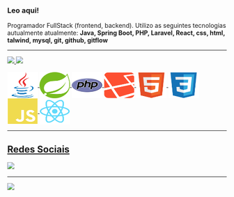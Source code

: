 ### Leo aqui!

<p>
    Programador FullStack (frontend, backend). Utilizo as seguintes tecnologias autualmente atualmente:
    <strong>Java, Spring Boot, PHP, Laravel, React, css, html, talwind, mysql, git, github, gitflow</strong>
</p>


<hr>

<div>
  <a href="https://github.com/leolive1506">
  <img height="180em" src="https://github-readme-stats.vercel.app/api?username=leolive1506&show_icons=true&theme=merko&include_all_commits=true&count_private=true"/>
  <img height="180em" src="https://github-readme-stats.vercel.app/api/top-langs/?username=leolive1506&layout=compact&langs_count=8&theme=merko"/>
</div>
    
<div style="display: inline_block"><br>
  <img align="center" alt="Java" height="60" width="70" src="https://raw.githubusercontent.com/devicons/devicon/master/icons/java/java-original.svg">
  <img align="center" alt="Spring" height="60" width="70" src="https://raw.githubusercontent.com/devicons/devicon/master/icons/spring/spring-original.svg">
  
  <img align="center" alt="Leonardo Lopes Santana - PHP" height="60" width="70" src="https://raw.githubusercontent.com/devicons/devicon/master/icons/php/php-original.svg">
  <img align="center" alt="Leonardo Lopes Santana - Laravel" height="60" width="70" src="https://raw.githubusercontent.com/devicons/devicon/master/icons/laravel/laravel-plain.svg">
  <img align="center" alt="Leonardo Lopes Santana - HTML" height="60" width="70" src="https://raw.githubusercontent.com/devicons/devicon/master/icons/html5/html5-original.svg">
  <img align="center" alt="Leonardo Lopes Santana - CSS" height="60" width="70" src="https://raw.githubusercontent.com/devicons/devicon/master/icons/css3/css3-original.svg">
  <img align="center" alt="Leonardo Lopes Santana - Js" height="60" width="70" src="https://raw.githubusercontent.com/devicons/devicon/master/icons/javascript/javascript-plain.svg">
  <img align="center" alt="Leonardo Lopes Santana - React" height="60" width="70" src="https://raw.githubusercontent.com/devicons/devicon/master/icons/react/react-original.svg">
</div> 
  
  <hr>

## Redes Sociais
 <div> 
    <a href="https://www.linkedin.com/in/leonardolopessantana" target="_blank"><img src="https://img.shields.io/badge/LinkedIn-0077B5?style=for-the-badge&logo=linkedin&logoColor=white"></a>
 </div>
 
  <hr>
 
  <a href="https://www.linkedin.com/in/leonardolopessantana/" target="_blank">
    <img src="https://avatars.githubusercontent.com/leolive1506" target="_blank" width="75px">
  </a> 
